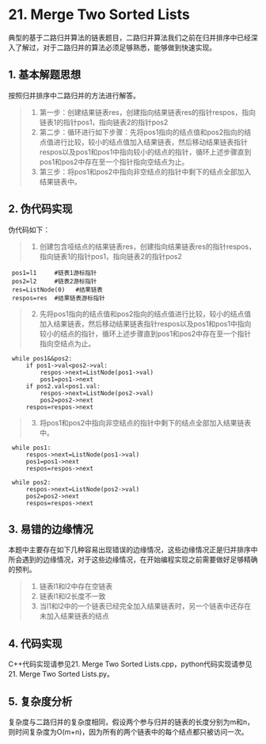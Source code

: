 # 21. Merge Two Sorted Lists

  典型的基于二路归并算法的链表题目，二路归并算法我们之前在归并排序中已经深入了解过，对于二路归并的算法必须足够熟悉，能够做到快速实现。
  
  ## 1. 基本解题思想
  按照归并排序中二路归并的方法进行解答。
  
  > 1. 第一步：创建结果链表res，创建指向结果链表res的指针respos，指向链表1的指针pos1，指向链表2的指针pos2
  > 2. 第二步：循环进行如下步骤：先将pos1指向的结点值和pos2指向的结点值进行比较，较小的结点值加入结果链表，然后移动结果链表指针respos以及pos1和pos1中指向较小的结点的指针，循环上述步骤直到pos1和pos2中存在至一个指针指向空结点为止。
  > 3. 第三步：将pos1和pos2中指向非空结点的指针中剩下的结点全部加入结果链表中。
  
  
  ## 2. 伪代码实现
  伪代码如下：
  
  > 1. 创建包含哑结点的结果链表res，创建指向结果链表res的指针respos，指向链表1的指针pos1，指向链表2的指针pos2
  
     pos1=l1     #链表1游标指针
     pos2=l2     #链表2游标指针
     res=ListNode(0)   #结果链表
     respos=res  #结果链表游标指针
  
  > 2. 先将pos1指向的结点值和pos2指向的结点值进行比较，较小的结点值加入结果链表，然后移动结果链表指针respos以及pos1和pos1中指向较小的结点的指针，循环上述步骤直到pos1和pos2中存在至一个指针指向空结点为止。
  
     while pos1&&pos2:
         if pos1->val<pos2->val:
             respos->next=ListNode(pos1->val)
             pos1=pos1->next
         if pos2.val<pos1.val:
             respos->next=ListNode(pos2->val)
             pos2=pos2->next
         respos=respos->next
   
  > 3. 将pos1和pos2中指向非空结点的指针中剩下的结点全部加入结果链表中。
      
     while pos1:
         respos->next=ListNode(pos1->val)
         pos1=pos1->next
         respos=respos->next
     
     while pos2:
         respos->next=ListNode(pos2->val)
         pos2=pos2->next
         respos=respos->next
  
  ## 3. 易错的边缘情况
  本题中主要存在如下几种容易出现错误的边缘情况，这些边缘情况正是归并排序中所会遇到的边缘情况，对于这些边缘情况，在开始编程实现之前需要做好足够精确的预判。
  
  > 1. 链表l1和l2中存在空链表
  > 2. 链表l1和l2长度不一致
  > 3. 当l1和l2中的一个链表已经完全加入结果链表时，另一个链表中还存在未加入结果链表的结点
  
  
  ## 4. 代码实现
  C++代码实现请参见21. Merge Two Sorted Lists.cpp，python代码实现请参见21. Merge Two Sorted Lists.py。

  ## 5. 复杂度分析
  复杂度与二路归并的复杂度相同，假设两个参与归并的链表的长度分别为m和n，则时间复杂度为O(m+n)，因为所有的两个链表中的每个结点都只被访问一次。
  

